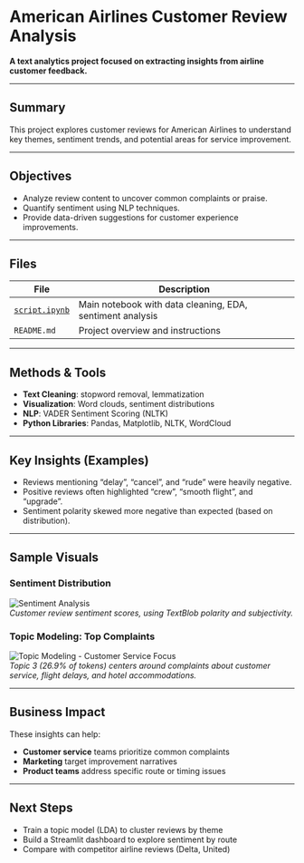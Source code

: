 # American Airlines Customer Review Analysis

**A text analytics project focused on extracting insights from airline customer feedback.**

---

## Summary

This project explores customer reviews for American Airlines to understand key themes, sentiment trends, and potential areas for service improvement.

---

## Objectives

- Analyze review content to uncover common complaints or praise.
- Quantify sentiment using NLP techniques.
- Provide data-driven suggestions for customer experience improvements.

---

## Files

| File | Description |
|------|-------------|
| [`script.ipynb`](./script.ipynb) | Main notebook with data cleaning, EDA, sentiment analysis |
| `README.md` | Project overview and instructions |

---

## Methods & Tools

- **Text Cleaning**: stopword removal, lemmatization
- **Visualization**: Word clouds, sentiment distributions
- **NLP**: VADER Sentiment Scoring (NLTK)
- **Python Libraries**: Pandas, Matplotlib, NLTK, WordCloud

---

## Key Insights (Examples)

- Reviews mentioning “delay”, “cancel”, and “rude” were heavily negative.
- Positive reviews often highlighted “crew”, “smooth flight”, and “upgrade”.
- Sentiment polarity skewed more negative than expected (based on distribution).

---

## Sample Visuals

### Sentiment Distribution
![Sentiment Analysis](./image/sentiment_analysis.png)  
*Customer review sentiment scores, using TextBlob polarity and subjectivity.*

### Topic Modeling: Top Complaints
![Topic Modeling - Customer Service Focus](./image/lda_1.png)  
*Topic 3 (26.9% of tokens) centers around complaints about customer service, flight delays, and hotel accommodations.*

---

## Business Impact

These insights can help:
- **Customer service** teams prioritize common complaints
- **Marketing** target improvement narratives
- **Product teams** address specific route or timing issues

---

## Next Steps

- Train a topic model (LDA) to cluster reviews by theme
- Build a Streamlit dashboard to explore sentiment by route
- Compare with competitor airline reviews (Delta, United)